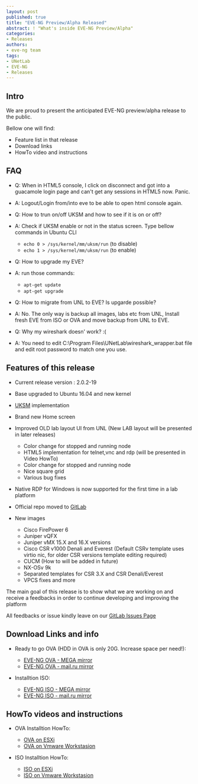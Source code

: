 ```yaml
---
layout: post
published: true
title: "EVE-NG Preview/Alpha Released"
abstract: ! "What's inside EVE-NG Preview/Alpha"
categories:
- Releases
authors:
- eve-ng team
tags:
- UNetLab
- EVE-NG
- Releases
---
```


## Intro

We are proud to present the anticipated EVE-NG preview/alpha release to the public.

Bellow one will find:

* Feature list in that release
* Download links
* HowTo video and instructions

## FAQ

- Q: When in HTML5 console, I click on disconnect and got into a guacamole login page and can't get any sessions in HTML5 now. Panic.
- A: Logout/Login from/into eve to be able to open html console again.

- Q: How to trun on/off UKSM and how to see if it is on or off?
- A: Check if UKSM enable or not in the status screen. Type bellow commands in Ubuntu CLI
	- `echo 0 > /sys/kernel/mm/uksm/run` (to disable)
	- `echo 1 > /sys/kernel/mm/uksm/run` (to enable)
	
- Q: How to upgrade my EVE?
- A: run those commands:
	- `apt-get update`
	- `apt-get upgrade`
		
- Q: How to migrate from UNL to EVE? Is upgarde possible?
- A: No. The only way is backup all images, labs etc from UNL, Install fresh EVE from ISO or OVA and move backup from UNL to EVE.
	
- Q: Why my wireshark doesn' work? :(
- A: You need to edit C:\Program Files\UNetLab\wireshark_wrapper.bat file and edit root password to match one you use.

## Features of this release

* Current release version : 2.0.2-19
* Base upgraded to Ubuntu 16.04 and new kernel
* [UKSM](http://kerneldedup.org/en/projects/uksm/ "UKSM") implementation
* Brand new Home screen
* Improved OLD lab layout UI from UNL (New LAB layout will be presented in later releases)
	- Color change for stopped and running node
	- HTML5 implementation for telnet,vnc and rdp (will be presented in Video HowTo)
	- Color change for stopped and running node
	- Nice square grid
	- Various bug fixes
* Native RDP for Windows is now supported for the first time in a lab platform
* Official repo moved to [GitLab](https://gitlab.com/eve-ng-dev/eve-ng-public "EVE-NG Official Repo")
	
* New images
	- Cisco FirePower 6 
	- Juniper vQFX
	- Juniper vMX 15.X and 16.X versions
	- Cisco CSR v1000 Denali and Everest (Default CSRv template uses virtio nic, for older CSR versions template editing required)
	- CUCM (How to will be added in future)
	- NX-OSv 9k
	- Separated templates for CSR 3.X and CSR Denali/Everest
	- VPCS fixes and more


The main goal of this release is to show what we are working on and receive a feedbacks in order to continue developing and improving the platform

All feedbacks or issue kindly leave on our [GitLab Issues Page](https://gitlab.com/eve-ng-dev/eve-ng-public/issues "EVE-NG GitLab Issues Page") 

## Download Links and info

* Ready to go OVA (HDD in OVA is only 20G. Increase space per need!):
	- [EVE-NG OVA - MEGA mirror](https://mega.nz/#!v0BQnYCa!hQAPYv9H4a_Qz5SAQcWpRfel4H1LvQ4AwIE0AFvg-48 "EVE-NG OVA - MEGA mirror")
	- [EVE-NG OVA - mail.ru mirror](https://cloud.mail.ru/public/By47/YLMPag4rp "EVE-NG OVA - mail.ru mirror")

* Installtion ISO:	
	- [EVE-NG ISO - MEGA mirror](https://mega.nz/#!n1wCHSqY!vPEumXngOzgN5yzo2hhfo6KGJUIksUUoCLf1WKbFYCE "EVE-NG ISO - MEGA mirror")
	- [EVE-NG ISO - mail.ru mirror](https://cloud.mail.ru/public/3Ejn/FaRh1kUMu "EVE-NG ISO - mail.ru mirror")

## HowTo videos and instructions

* OVA Installtion HowTo:
	- [OVA on ESXi](https://www.youtube.com/watch?v=ImbJW8JI3Ro "OVA on ESXi")
	- [OVA on Vmware Workstasion](https://www.youtube.com/watch?v=GyY4F9Hl67E "OVA on Vmware Workstasion")

* ISO Installtion HowTo:
	- [ISO on ESXi](https://www.youtube.com/watch?v=0nXHNF3J0B8 "ISO on ESXi")
	- [ISO on Vmware Workstasion](https://www.youtube.com/watch?v=1uwwO5vpqEo "ISO on Vmware Workstasion")
	
